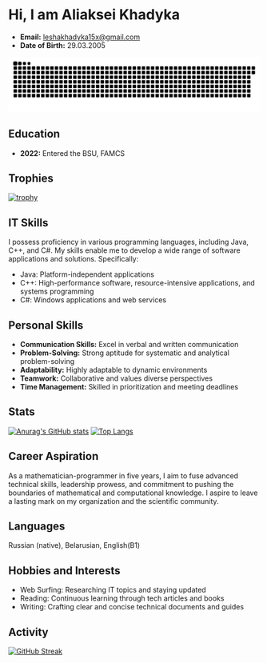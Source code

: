 # Hi, I am Aliaksei Khadyka
- **Email:** leshakhadyka15x@gmail.com
- **Date of Birth:** 29.03.2005

![snake gif](https://github.com/AlexHunter15/AlexHunter15/blob/output/github-contribution-grid-snake-dark.svg)
## Education
- **2022:** Entered the BSU, FAMCS

## Trophies
[![trophy](https://github-profile-trophy.vercel.app/?username=AlexHunter15&theme=monokai)](https://github.com/ryo-ma/github-profile-trophy)

## IT Skills
I possess proficiency in various programming languages, including Java, C++, and C#. My skills enable me to develop a wide range of software applications and solutions. Specifically:
- Java: Platform-independent applications
- C++: High-performance software, resource-intensive applications, and systems programming
- C#: Windows applications and web services

## Personal Skills
- **Communication Skills:** Excel in verbal and written communication
- **Problem-Solving:** Strong aptitude for systematic and analytical problem-solving
- **Adaptability:** Highly adaptable to dynamic environments
- **Teamwork:** Collaborative and values diverse perspectives
- **Time Management:** Skilled in prioritization and meeting deadlines

## Stats
[![Anurag's GitHub stats](https://github-readme-stats.vercel.app/api?username=AlexHunter15&show_icons=true&theme=dracula)](https://github.com/anuraghazra/github-readme-stats)
[![Top Langs](https://github-readme-stats.vercel.app/api/top-langs/?username=AlexHunter15&show_icons=true&theme=dracula)](https://github.com/anuraghazra/github-readme-stats)

## Career Aspiration
As a mathematician-programmer in five years, I aim to fuse advanced technical skills, leadership prowess, and commitment to pushing the boundaries of mathematical and computational knowledge. I aspire to leave a lasting mark on my organization and the scientific community.

## Languages
Russian (native), Belarusian, English(B1)

## Hobbies and Interests
- Web Surfing: Researching IT topics and staying updated
- Reading: Continuous learning through tech articles and books
- Writing: Crafting clear and concise technical documents and guides

## Activity
[![GitHub Streak](https://streak-stats.demolab.com/?user=AlexHunter15&theme=dark)](https://git.io/streak-stats)
